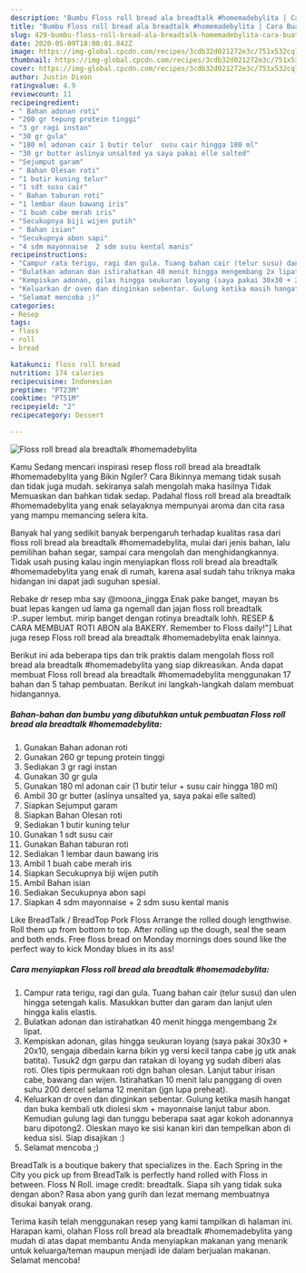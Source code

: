 ```yaml
---
description: "Bumbu Floss roll bread ala breadtalk #homemadebylita | Cara Buat Floss roll bread ala breadtalk #homemadebylita Yang Enak Dan Lezat"
title: "Bumbu Floss roll bread ala breadtalk #homemadebylita | Cara Buat Floss roll bread ala breadtalk #homemadebylita Yang Enak Dan Lezat"
slug: 429-bumbu-floss-roll-bread-ala-breadtalk-homemadebylita-cara-buat-floss-roll-bread-ala-breadtalk-homemadebylita-yang-enak-dan-lezat
date: 2020-05-09T18:00:01.842Z
image: https://img-global.cpcdn.com/recipes/3cdb32d021272e3c/751x532cq70/floss-roll-bread-ala-breadtalk-homemadebylita-foto-resep-utama.jpg
thumbnail: https://img-global.cpcdn.com/recipes/3cdb32d021272e3c/751x532cq70/floss-roll-bread-ala-breadtalk-homemadebylita-foto-resep-utama.jpg
cover: https://img-global.cpcdn.com/recipes/3cdb32d021272e3c/751x532cq70/floss-roll-bread-ala-breadtalk-homemadebylita-foto-resep-utama.jpg
author: Justin Dixon
ratingvalue: 4.9
reviewcount: 11
recipeingredient:
- " Bahan adonan roti"
- "260 gr tepung protein tinggi"
- "3 gr ragi instan"
- "30 gr gula"
- "180 ml adonan cair 1 butir telur  susu cair hingga 180 ml"
- "30 gr butter aslinya unsalted ya saya pakai elle salted"
- "Sejumput garam"
- " Bahan Olesan roti"
- "1 butir kuning telur"
- "1 sdt susu cair"
- " Bahan taburan roti"
- "1 lembar daun bawang iris"
- "1 buah cabe merah iris"
- "Secukupnya biji wijen putih"
- " Bahan isian"
- "Secukupnya abon sapi"
- "4 sdm mayonnaise  2 sdm susu kental manis"
recipeinstructions:
- "Campur rata terigu, ragi dan gula. Tuang bahan cair (telur susu) dan ulen hingga setengah kalis. Masukkan butter dan garam dan lanjut ulen hingga kalis elastis."
- "Bulatkan adonan dan istirahatkan 40 menit hingga mengembang 2x lipat."
- "Kempiskan adonan, gilas hingga seukuran loyang (saya pakai 30x30 + 20x10, sengaja dibedain karna bikin yg versi kecil tanpa cabe jg utk anak batita). Tusuk2 dgn garpu dan ratakan di loyang yg sudah diberi alas roti. Oles tipis permukaan roti dgn bahan olesan. Lanjut tabur irisan cabe, bawang dan wijen. Istirahatkan 10 menit lalu panggang di oven suhu 200 dercel selama 12 menitan (jgn lupa preheat)."
- "Keluarkan dr oven dan dinginkan sebentar. Gulung ketika masih hangat dan buka kembali utk diolesi skm + mayonnaise lanjut tabur abon. Kemudian gulung lagi dan tunggu beberapa saat agar kokoh adonannya baru dipotong2. Oleskan mayo ke sisi kanan kiri dan tempelkan abon di kedua sisi. Siap disajikan :)"
- "Selamat mencoba ;)"
categories:
- Resep
tags:
- floss
- roll
- bread

katakunci: floss roll bread 
nutrition: 174 calories
recipecuisine: Indonesian
preptime: "PT23M"
cooktime: "PT51M"
recipeyield: "2"
recipecategory: Dessert

---
```



![Floss roll bread ala breadtalk #homemadebylita](https://img-global.cpcdn.com/recipes/3cdb32d021272e3c/751x532cq70/floss-roll-bread-ala-breadtalk-homemadebylita-foto-resep-utama.jpg)

Kamu Sedang mencari inspirasi resep floss roll bread ala breadtalk #homemadebylita yang Bikin Ngiler? Cara Bikinnya memang tidak susah dan tidak juga mudah. sekiranya salah mengolah maka hasilnya Tidak Memuaskan dan bahkan tidak sedap. Padahal floss roll bread ala breadtalk #homemadebylita yang enak selayaknya mempunyai aroma dan cita rasa yang mampu memancing selera kita.

Banyak hal yang sedikit banyak berpengaruh terhadap kualitas rasa dari floss roll bread ala breadtalk #homemadebylita, mulai dari jenis bahan, lalu pemilihan bahan segar, sampai cara mengolah dan menghidangkannya. Tidak usah pusing kalau ingin menyiapkan floss roll bread ala breadtalk #homemadebylita yang enak di rumah, karena asal sudah tahu triknya maka hidangan ini dapat jadi suguhan spesial.

Rebake dr resep mba say @moona_jingga Enak pake banget, mayan bs buat lepas kangen ud lama ga ngemall dan jajan floss roll breadtalk :P..super lembut. mirip banget dengan rotinya breadtalk lohh. RESEP &amp; CARA MEMBUAT ROTI ABON ala BAKERY. Remember to Floss daily!&#34;] Lihat juga resep Floss roll bread ala breadtalk #homemadebylita enak lainnya.


Berikut ini ada beberapa tips dan trik praktis dalam mengolah floss roll bread ala breadtalk #homemadebylita yang siap dikreasikan. Anda dapat membuat Floss roll bread ala breadtalk #homemadebylita menggunakan 17 bahan dan 5 tahap pembuatan. Berikut ini langkah-langkah dalam membuat hidangannya.

<!--inarticleads1-->

##### Bahan-bahan dan bumbu yang dibutuhkan untuk pembuatan Floss roll bread ala breadtalk #homemadebylita:

1. Gunakan  Bahan adonan roti
1. Gunakan 260 gr tepung protein tinggi
1. Sediakan 3 gr ragi instan
1. Gunakan 30 gr gula
1. Gunakan 180 ml adonan cair (1 butir telur + susu cair hingga 180 ml)
1. Ambil 30 gr butter (aslinya unsalted ya, saya pakai elle salted)
1. Siapkan Sejumput garam
1. Siapkan  Bahan Olesan roti
1. Sediakan 1 butir kuning telur
1. Gunakan 1 sdt susu cair
1. Gunakan  Bahan taburan roti
1. Sediakan 1 lembar daun bawang iris
1. Ambil 1 buah cabe merah iris
1. Siapkan Secukupnya biji wijen putih
1. Ambil  Bahan isian
1. Sediakan Secukupnya abon sapi
1. Siapkan 4 sdm mayonnaise + 2 sdm susu kental manis


Like BreadTalk / BreadTop Pork Floss Arrange the rolled dough lengthwise. Roll them up from bottom to top. After rolling up the dough, seal the seam and both ends. Free floss bread on Monday mornings does sound like the perfect way to kick Monday blues in its ass! 

<!--inarticleads2-->

##### Cara menyiapkan Floss roll bread ala breadtalk #homemadebylita:

1. Campur rata terigu, ragi dan gula. Tuang bahan cair (telur susu) dan ulen hingga setengah kalis. Masukkan butter dan garam dan lanjut ulen hingga kalis elastis.
1. Bulatkan adonan dan istirahatkan 40 menit hingga mengembang 2x lipat.
1. Kempiskan adonan, gilas hingga seukuran loyang (saya pakai 30x30 + 20x10, sengaja dibedain karna bikin yg versi kecil tanpa cabe jg utk anak batita). Tusuk2 dgn garpu dan ratakan di loyang yg sudah diberi alas roti. Oles tipis permukaan roti dgn bahan olesan. Lanjut tabur irisan cabe, bawang dan wijen. Istirahatkan 10 menit lalu panggang di oven suhu 200 dercel selama 12 menitan (jgn lupa preheat).
1. Keluarkan dr oven dan dinginkan sebentar. Gulung ketika masih hangat dan buka kembali utk diolesi skm + mayonnaise lanjut tabur abon. Kemudian gulung lagi dan tunggu beberapa saat agar kokoh adonannya baru dipotong2. Oleskan mayo ke sisi kanan kiri dan tempelkan abon di kedua sisi. Siap disajikan :)
1. Selamat mencoba ;)


BreadTalk is a boutique bakery that specializes in the. Each Spring in the City you pick up from BreadTalk is perfectly hand rolled with Floss in between. Floss N Roll. image credit: breadtalk. Siapa sih yang tidak suka dengan abon? Rasa abon yang gurih dan lezat memang membuatnya disukai banyak orang. 

Terima kasih telah menggunakan resep yang kami tampilkan di halaman ini. Harapan kami, olahan Floss roll bread ala breadtalk #homemadebylita yang mudah di atas dapat membantu Anda menyiapkan makanan yang menarik untuk keluarga/teman maupun menjadi ide dalam berjualan makanan. Selamat mencoba!
